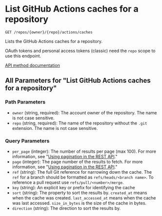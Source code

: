 # List GitHub Actions caches for a repository

`GET /repos/{owner}/{repo}/actions/caches`

Lists the GitHub Actions caches for a repository.

OAuth tokens and personal access tokens (classic) need the `repo` scope to use this endpoint.

[API method documentation](https://docs.github.com/rest/actions/cache#list-github-actions-caches-for-a-repository)

## All Parameters for "List GitHub Actions caches for a repository"

### Path Parameters

- `owner` (string, required): The account owner of the repository. The name is not case sensitive.
- `repo` (string, required): The name of the repository without the `.git` extension. The name is not case sensitive.
### Query Parameters

- `per_page` (integer): The number of results per page (max 100). For more information, see "[Using pagination in the REST API](https://docs.github.com/rest/using-the-rest-api/using-pagination-in-the-rest-api)."
- `page` (integer): The page number of the results to fetch. For more information, see "[Using pagination in the REST API](https://docs.github.com/rest/using-the-rest-api/using-pagination-in-the-rest-api)."
- `ref` (string): The full Git reference for narrowing down the cache. The `ref` for a branch should be formatted as `refs/heads/<branch name>`. To reference a pull request use `refs/pull/<number>/merge`.
- `key` (string): An explicit key or prefix for identifying the cache
- `sort` (string): The property to sort the results by. `created_at` means when the cache was created. `last_accessed_at` means when the cache was last accessed. `size_in_bytes` is the size of the cache in bytes.
- `direction` (string): The direction to sort the results by.